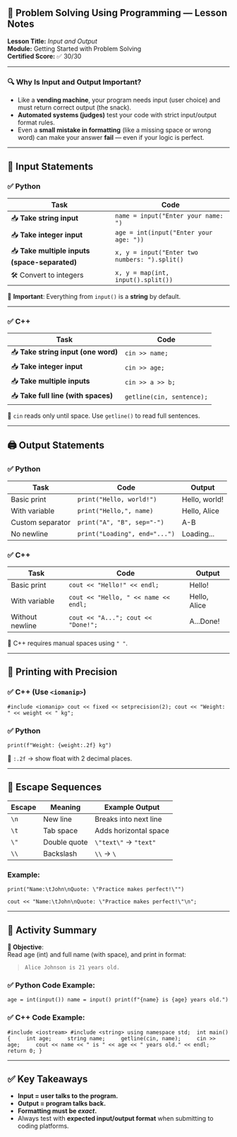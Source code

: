 ## 🧠 Problem Solving Using Programming — Lesson Notes

**Lesson Title:** _Input and Output_  
**Module:** Getting Started with Problem Solving  
**Certified Score:** ✅ 30/30

---

### 🔍 Why Is Input and Output Important?

- Like a **vending machine**, your program needs input (user choice) and must return correct output (the snack).
- **Automated systems (judges)** test your code with strict input/output format rules.
- Even a **small mistake in formatting** (like a missing space or wrong word) can make your answer **fail** — even if your logic is perfect.

---

## 🔡 Input Statements

### ✅ Python

|Task|Code|
|---|---|
|📥 **Take string input**|`name = input("Enter your name: ")`|
|📥 **Take integer input**|`age = int(input("Enter your age: "))`|
|📥 **Take multiple inputs (space-separated)**|`x, y = input("Enter two numbers: ").split()`|
|🛠 Convert to integers|`x, y = map(int, input().split())`|

📌 **Important**: Everything from `input()` is a **string** by default.

---

### ✅ C++

|Task|Code|
|---|---|
|📥 **Take string input (one word)**|`cin >> name;`|
|📥 **Take integer input**|`cin >> age;`|
|📥 **Take multiple inputs**|`cin >> a >> b;`|
|📥 **Take full line (with spaces)**|`getline(cin, sentence);`|

📌 `cin` reads only until space. Use `getline()` to read full sentences.

---

## 🖨 Output Statements

### ✅ Python

|Task|Code|Output|
|---|---|---|
|Basic print|`print("Hello, world!")`|Hello, world!|
|With variable|`print("Hello,", name)`|Hello, Alice|
|Custom separator|`print("A", "B", sep="-")`|A-B|
|No newline|`print("Loading", end="...")`|Loading...|

### ✅ C++

|Task|Code|Output|
|---|---|---|
|Basic print|`cout << "Hello!" << endl;`|Hello!|
|With variable|`cout << "Hello, " << name << endl;`|Hello, Alice|
|Without newline|`cout << "A..."; cout << "Done!";`|A...Done!|

📌 C++ requires manual spaces using `" "`.

---

## 🧮 Printing with Precision

### ✅ C++ (Use `<iomanip>`)

`#include <iomanip> cout << fixed << setprecision(2); cout << "Weight: " << weight << " kg";`

### ✅ Python

`print(f"Weight: {weight:.2f} kg")`

📌 `:.2f` → show float with 2 decimal places.

---

## 🔁 Escape Sequences

|Escape|Meaning|Example Output|
|---|---|---|
|`\n`|New line|Breaks into next line|
|`\t`|Tab space|Adds horizontal space|
|`\"`|Double quote|`\"text\"` → `"text"`|
|`\\`|Backslash|`\\` → `\`|

### Example:

`print("Name:\tJohn\nQuote: \"Practice makes perfect!\"")`

`cout << "Name:\tJohn\nQuote: \"Practice makes perfect!\"\n";`

---

## 🧪 Activity Summary

**🎯 Objective**:  
Read age (int) and full name (with space), and print in format:

> `Alice Johnson is 21 years old.`

### ✅ Python Code Example:

`age = int(input()) name = input() print(f"{name} is {age} years old.")`

### ✅ C++ Code Example:

`#include <iostream> #include <string> using namespace std;  int main() {     int age;     string name;     getline(cin, name);     cin >> age;     cout << name << " is " << age << " years old." << endl;     return 0; }`

---

## ✅ Key Takeaways

- **Input = user talks to the program.**
- **Output = program talks back.**
- **Formatting must be _exact_.**
- Always test with **expected input/output format** when submitting to coding platforms.
